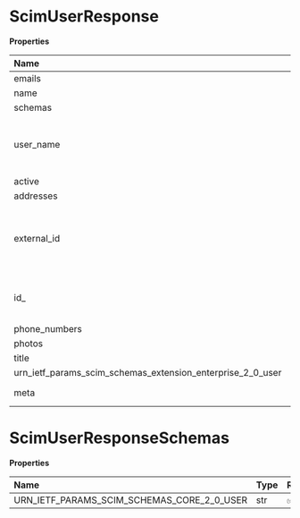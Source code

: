 # ScimUserResponse

**Properties**

| Name                                                       | Type                          | Required | Description                                                |
| :--------------------------------------------------------- | :---------------------------- | :------- | :--------------------------------------------------------- |
| emails                                                     | List[ScimEmail]               | ✅       |                                                            |
| name                                                       | ScimName                      | ✅       |                                                            |
| schemas                                                    | List[ScimUserResponseSchemas] | ✅       |                                                            |
| user_name                                                  | str                           | ✅       | MUST be same as work type email address                    |
| active                                                     | bool                          | ❌       | User status                                                |
| addresses                                                  | List[ScimUserAddress]         | ❌       |                                                            |
| external_id                                                | str                           | ❌       | External unique resource ID defined by provisioning client |
| id\_                                                       | str                           | ❌       | Unique resource ID defined by RingCentral                  |
| phone_numbers                                              | List[ScimPhoneNumber]         | ❌       |                                                            |
| photos                                                     | List[ScimPhoto]               | ❌       |                                                            |
| title                                                      | str                           | ❌       | User title                                                 |
| urn_ietf_params_scim_schemas_extension_enterprise_2_0_user | ScimEnterpriseUser            | ❌       |                                                            |
| meta                                                       | ScimMeta                      | ❌       | Resource metadata                                          |

# ScimUserResponseSchemas

**Properties**

| Name                                       | Type | Required | Description                                  |
| :----------------------------------------- | :--- | :------- | :------------------------------------------- |
| URN_IETF_PARAMS_SCIM_SCHEMAS_CORE_2_0_USER | str  | ✅       | "urn:ietf:params:scim:schemas:core:2.0:User" |

<!-- This file was generated by liblab | https://liblab.com/ -->
